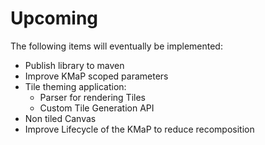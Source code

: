 # Upcoming

The following items will eventually be implemented:

* Publish library to maven
* Improve KMaP scoped parameters
* Tile theming application:
  * Parser for rendering Tiles
  * Custom Tile Generation API
* Non tiled Canvas
* Improve Lifecycle of the KMaP to reduce recomposition